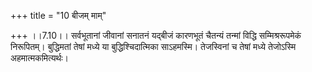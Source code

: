 +++
title = "10 बीजम् माम्"

+++
।।7.10।। सर्वभूतानां जीवानां सनातनं यद्बीजं कारणभूतं चैतन्यं तन्मां
विद्धि सम्मिश्ररूपमेकं निरूपितम्। बुद्धिमतां तेषां मध्ये या
बुद्धिश्चिदात्मिका साऽहमस्मि। तेजस्विनां च तेषां मध्ये तेजोऽस्मि
अहमात्मकमित्यर्थः।
